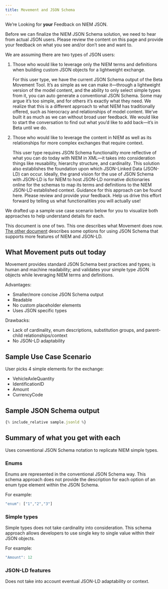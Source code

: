 ```yaml
---
title: Movement and JSON Schema
---
```


We’re Looking for **your** Feedback on NIEM JSON.

Before we can finalize the NIEM JSON Schema solution, we need to hear from
actual JSON users. Please review the content on this page and provide your
feedback on what you see and/or don’t see and want to.

We are assuming there are two types of JSON users:

1. Those who would like to leverage only the NIEM terms and definitions when
   building custom JSON objects for a lightweight exchange.

   For this user type, we have the current JSON Schema output of the Beta
   Movement Tool. It’s as simple as we can make it—through a lightweight version
   of the model content, and the ability to only select simple types from it,
   you can auto generate a conventional JSON Schema. Some may argue it’s too
   simple, and for others it’s exactly what they need. We realize that this is a
   different approach to what NIEM has traditionally offered, such as hierocracy
   and relationships of model content. We’ve built it as much as we can without
   broad user feedback. We would like to start the conversation to find out what
   you’d like to add back—it’s in Beta until we do.

2. Those who would like to leverage the content in NIEM as well as its
   relationships for more complex exchanges that require context.

   This user type requires JSON Schema functionality more reflective of what you
   can do today with NIEM in XML—it takes into consideration things like
   reusability, hierarchy structure, and cardinality. This solution also
   establishes the foundation upon which JSON-Linked Data (JSON-LD) can
   occur. Ideally, the grand vision for the use of JSON Schema with JSON-LD is
   for NIEM to host JSON-LD normative dictionaries online for the schemas to map
   its terms and definitions to the NIEM JSON-LD established context.  Guidance
   for this approach can be found here. Please review and provide your
   feedback. Help us drive this effort forward by telling us what
   functionalities you will actually use!

We drafted up a sample use case scenario below for you to visualize both
approaches to help understand details for each.

This document is one of two. This one describes what Movement does now.
[The other document](../../json/sample-schema/) describes some options for using
JSON Schema that supports more features of NIEM and JSON-LD.

## What Movement puts out today

Movement provides standard JSON Schema best practices and types; is human and
machine readability; and validates your simple type JSON objects while
leveraging NIEM terms and definitions.

Advantages:

- Smaller/more concise JSON Schema output
- Readable
- No custom placeholder elements
- Uses JSON specific types

Drawbacks:

- Lack of cardinality, enum descriptions, substitution groups, and parent-child
  relationships/context
- No JSON-LD adaptability

## Sample Use Case Scenario

User picks 4 simple elements for the exchange:

- VehicleAxleQuantity
- IdentificationID
- Amount
- CurrencyCode

## Sample JSON Schema output

```javascript
{% include_relative sample.jsonld %}
```

## Summary of what you get with each

Uses conventional JSON Schema notation to replicate NIEM simple types.

### Enums

Enums are represented in the conventional JSON Schema way. This schema approach does not provide the description for each option of an enum type element within the JSON Schema.

For example:

```javascript
"enum": ["1","2","3"]
```

### Simple types

Simple types does not take cardinality into consideration. This schema approach allows developers to use single key to single value within their JSON objects.

For example:

```javascript
"Amount": 12 
```

### JSON-LD features

Does not take into account eventual JSON-LD adaptability or context.

